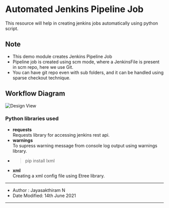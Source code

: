 # Automated Jenkins Pipeline Job
This resource will help in creating jenkins jobs automatically using python script.

## Note
- This demo module creates Jenkins Pipeline Job
- Pipeline job is created using scm mode, where a JenkinsFile is present in scm repo, here we use Git.
- You can have git repo even with sub folders, and it can be handled using sparse checkout technique.
## Workflow Diagram
![Design View](https://github.com/mynameisjai/Automated_Jenkins_Jobs/blob/main/automated_jenkins_job.png?raw=true)


### Python libraries used
- **requests** <br>
Requests library for accessing jenkins rest api.
- **warnings** <br>
To supress warning message from console log output using warnings library. <p>
- >pip install lxml
- **xml** <br>
Creating a xml config file using Etree library.

---
- Author : Jayasakthiram N <br>
- Date Modified: 14th June 2021 
---